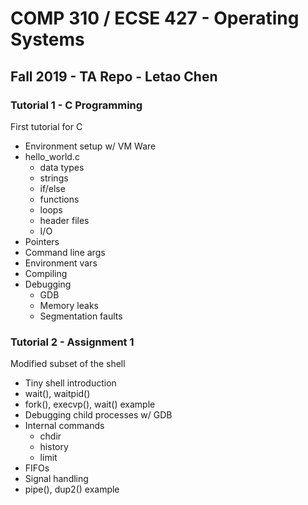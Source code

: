 # COMP 310 / ECSE 427 - Operating Systems
## Fall 2019 - TA Repo - Letao Chen

### Tutorial 1 - C Programming 

First tutorial for C

* Environment setup w/ VM Ware
* hello_world.c
	* data types
	* strings 
	* if/else
	* functions
	* loops
	* header files
	* I/O
* Pointers 
* Command line args
* Environment vars
* Compiling 
* Debugging
	* GDB 
	* Memory leaks
	* Segmentation faults

### Tutorial 2 - Assignment 1 

Modified subset of the shell 

* Tiny shell introduction 
* wait(), waitpid()
* fork(), execvp(), wait() example
* Debugging child processes w/ GDB 
* Internal commands 
	* chdir 
	* history 
	* limit 
* FIFOs 
* Signal handling 
* pipe(), dup2() example

